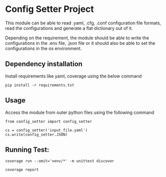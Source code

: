 # Config Setter Project

This module can be able to read .yaml, .cfg, .conf configuration file formats, read the configurations and generate a flat dictionary out of it.

Depending on the requirement, the module should be able to write the configurations in the .env file, .json file or it should also be able to set the configurations in the os environment.

## Dependency installation
Install requirements like yaml, coverage using the below command
```
pip install -r requirements.txt
```

## Usage

Access the module from outer python files using the following command
```
from config_setter import config_setter

cs = config_setter('input_file.yaml')
cs.write(config_setter.JSON)

```

## Running Test:
```
coverage run --omit='venv/*' -m unittest discover

coverage report
```